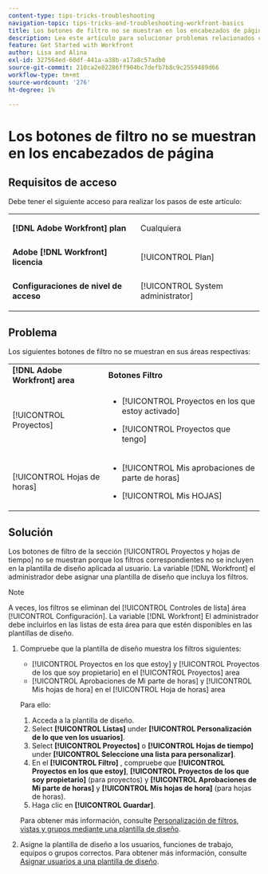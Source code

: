 ```yaml
---
content-type: tips-tricks-troubleshooting
navigation-topic: tips-tricks-and-troubleshooting-workfront-basics
title: Los botones de filtro no se muestran en los encabezados de página
description: Lea este artículo para solucionar problemas relacionados con los botones de filtro que no se muestran en los encabezados de página.
feature: Get Started with Workfront
author: Lisa and Alina
exl-id: 327564ed-60df-441a-a38b-a17a8c57adb0
source-git-commit: 210ca2e82286ff904bc7defb7b8c9c2559489d66
workflow-type: tm+mt
source-wordcount: '276'
ht-degree: 1%

---
```


# Los botones de filtro no se muestran en los encabezados de página

## Requisitos de acceso

Debe tener el siguiente acceso para realizar los pasos de este artículo:

<table style="table-layout:auto"> 
 <col> 
 <col> 
 <tbody> 
  <tr> 
   <td role="rowheader"><strong>[!DNL Adobe Workfront] plan</strong></td> 
   <td> <p>Cualquiera</p> </td> 
  </tr> 
  <tr> 
   <td role="rowheader"><strong>Adobe [!DNL Workfront] licencia</strong></td> 
   <td> <p>[!UICONTROL Plan] </p> </td> 
  </tr> 
  <tr> 
   <td role="rowheader"><strong>Configuraciones de nivel de acceso</strong></td> 
   <td> <p>[!UICONTROL System administrator]</p> </td> 
  </tr> 
 </tbody> 
</table>

## Problema

Los siguientes botones de filtro no se muestran en sus áreas respectivas:

<table style="table-layout:auto"> 
 <col> 
 <col> 
 <tbody> 
  <tr> 
   <td><strong>[!DNL Adobe Workfront] area</strong></td> 
   <td><strong>Botones Filtro</strong></td> 
  </tr> 
  <tr> 
   <td> <p>[!UICONTROL Proyectos] </p> </td> 
   <td> 
    <ul> 
     <li> <p>[!UICONTROL Proyectos en los que estoy activado]</p> </li> 
     <li> <p>[!UICONTROL Proyectos que tengo]</p> </li> 
    </ul> </td> 
  </tr> 
  <tr> 
   <td><span>[!UICONTROL Hojas de horas]</span> </td> 
   <td> 
    <ul> 
     <li> <p><span>[!UICONTROL Mis aprobaciones de parte de horas]</span> </p> </li> 
     <li> <p><span>[!UICONTROL Mis HOJAS]</span> </p> </li> 
    </ul> </td> 
  </tr> 
 </tbody> 
</table>

## Solución

Los botones de filtro de la sección [!UICONTROL Proyectos y hojas de tiempo] no se muestran porque los filtros correspondientes no se incluyen en la plantilla de diseño aplicada al usuario. La variable [!DNL Workfront] el administrador debe asignar una plantilla de diseño que incluya los filtros.

>[!NOTE]
>
>A veces, los filtros se eliminan del [!UICONTROL Controles de lista] área [!UICONTROL Configuración]. La variable [!DNL Workfront] El administrador debe incluirlos en las listas de esta área para que estén disponibles en las plantillas de diseño.

1. Compruebe que la plantilla de diseño muestra los filtros siguientes:

   * [!UICONTROL Proyectos en los que estoy] y [!UICONTROL Proyectos de los que soy propietario] en el [!UICONTROL Proyectos] area
   * [!UICONTROL Aprobaciones de Mi parte de horas] y [!UICONTROL Mis hojas de hora] en el [!UICONTROL Hoja de horas] area

   Para ello:

   1. Acceda a la plantilla de diseño.
   1. Select **[!UICONTROL Listas]** under **[!UICONTROL Personalización de lo que ven los usuarios]**.
   1. Select **[!UICONTROL Proyectos]** o **[!UICONTROL Hojas de tiempo]** under **[!UICONTROL Seleccione una lista para personalizar]**.
   1. En el **[!UICONTROL Filtro]** , compruebe que **[!UICONTROL Proyectos en los que estoy]**, **[!UICONTROL Proyectos de los que soy propietario]** (para proyectos) y **[!UICONTROL Aprobaciones de Mi parte de horas]** y **[!UICONTROL Mis hojas de hora]** (para hojas de horas).
   1. Haga clic en **[!UICONTROL Guardar]**.

   Para obtener más información, consulte [Personalización de filtros, vistas y grupos mediante una plantilla de diseño](../../administration-and-setup/customize-workfront/use-layout-templates/customize-fvg-list-controls-layout-template.md).

1. Asigne la plantilla de diseño a los usuarios, funciones de trabajo, equipos o grupos correctos. Para obtener más información, consulte [Asignar usuarios a una plantilla de diseño](../../administration-and-setup/customize-workfront/use-layout-templates/assign-users-to-layout-template.md).
